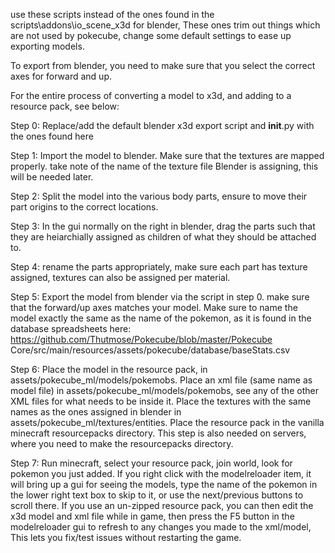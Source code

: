 use these scripts instead of the ones found in the scripts\addons\io_scene_x3d for blender, These ones trim out things which are not used by pokecube, change some default settings to ease up exporting models.

To export from blender, you need to make sure that you select the correct axes for forward and up.

For the entire process of converting a model to x3d, and adding to a resource pack, see below:

Step 0: 
Replace/add the default blender x3d export script and __init__.py with the ones found here

Step 1: 
Import the model to blender.
Make sure that the textures are mapped properly. take note of the name of the texture file Blender is assigning, this will be needed later.

Step 2: 
Split the model into the various body parts, ensure to move their part origins to the correct locations.

Step 3: 
In the gui normally on the right in blender, drag the parts such that they are heiarchially assigned as children of what they should be attached to.

Step 4: 
rename the parts appropriately, make sure each part has texture assigned, textures can also be assigned per material.

Step 5:
Export the model from blender via the script in step 0. make sure that the forward/up axes matches your model.
Make sure to name the model exactly the same as the name of the pokemon, as it is found in the database spreadsheets here: https://github.com/Thutmose/Pokecube/blob/master/Pokecube Core/src/main/resources/assets/pokecube/database/baseStats.csv

Step 6:
Place the model in the resource pack, in assets/pokecube_ml/models/pokemobs.
Place an xml file (same name as model file) in assets/pokecube_ml/models/pokemobs, see any of the other XML files for what needs to be inside it.
Place the textures with the same names as the ones assigned in blender in assets/pokecube_ml/textures/entities.
Place the resource pack in the vanilla minecraft resourcepacks directory. This step is also needed on servers, where you need to make the resourcepacks directory.

Step 7:
Run minecraft, select your resource pack, join world, look for pokemon you just added. If you right click with the modelreloader item, it will bring up a gui for seeing the models, type the name of the pokemon in the lower right text box to skip to it, or use the next/previous buttons to scroll there.
If you use an un-zipped resource pack, you can then edit the x3d model and xml file while in game, then press the F5 button in the modelreloader gui to refresh to any changes you made to the xml/model, This lets you fix/test issues without restarting the game.

